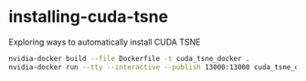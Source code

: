 # installing-cuda-tsne
Exploring ways to automatically install CUDA TSNE

```bash
nvidia-docker build --file Dockerfile -t cuda_tsne_docker .
nvidia-docker run --tty --interactive --publish 13000:13000 cuda_tsne_docker
```